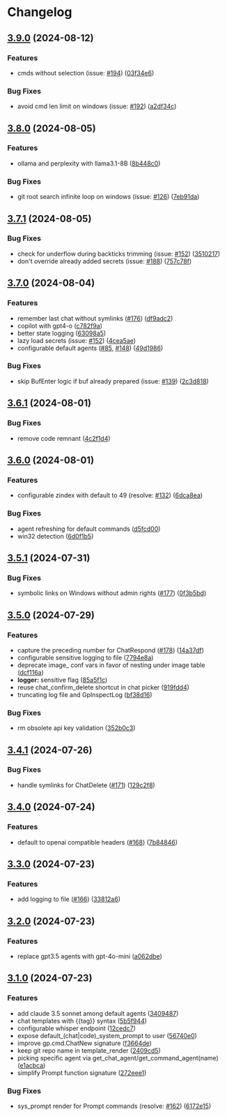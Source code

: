 # Changelog

## [3.9.0](https://github.com/Robitx/gp.nvim/compare/v3.8.0...v3.9.0) (2024-08-12)


### Features

* cmds without selection (issue: [#194](https://github.com/Robitx/gp.nvim/issues/194)) ([03f34e6](https://github.com/Robitx/gp.nvim/commit/03f34e6db6ed47b4ed1f75d30c1f8de056bbc366))


### Bug Fixes

* avoid cmd len limit on windows (issue: [#192](https://github.com/Robitx/gp.nvim/issues/192)) ([a2df34c](https://github.com/Robitx/gp.nvim/commit/a2df34cd3879e33333757ee6674fc5d41440ccd0))

## [3.8.0](https://github.com/Robitx/gp.nvim/compare/v3.7.1...v3.8.0) (2024-08-05)


### Features

* ollama and perplexity with llama3.1-8B ([8b448c0](https://github.com/Robitx/gp.nvim/commit/8b448c06651ebfc6b810bf37029d0a1ee43c237e))


### Bug Fixes

* git root search infinite loop on windows (issue: [#126](https://github.com/Robitx/gp.nvim/issues/126)) ([7eb91da](https://github.com/Robitx/gp.nvim/commit/7eb91daa43d5c6b318be699e2af770904625a4d6))

## [3.7.1](https://github.com/Robitx/gp.nvim/compare/v3.7.0...v3.7.1) (2024-08-05)


### Bug Fixes

* check for underflow during backticks trimming (issue: [#152](https://github.com/Robitx/gp.nvim/issues/152)) ([3510217](https://github.com/Robitx/gp.nvim/commit/3510217650e2c3fffb3fc71fd4f5233504851d02))
* don't override already added secrets (issue: [#188](https://github.com/Robitx/gp.nvim/issues/188)) ([757c78f](https://github.com/Robitx/gp.nvim/commit/757c78fb4cb17b3ec16108704a19c7b7a41ab10b))

## [3.7.0](https://github.com/Robitx/gp.nvim/compare/v3.6.1...v3.7.0) (2024-08-04)


### Features

* remember last chat without symlinks ([#176](https://github.com/Robitx/gp.nvim/issues/176)) ([df9adc2](https://github.com/Robitx/gp.nvim/commit/df9adc22450c052c9228714cde9b9cf90d6ca3e5))
* copilot with gpt4-o ([c782f9a](https://github.com/Robitx/gp.nvim/commit/c782f9ace9c95f42c3e169df8366537d8980a62f))
* better state logging ([63098a5](https://github.com/Robitx/gp.nvim/commit/63098a530a0fd5ba6dae5d7fb45236d9290ac8c2))
* lazy load secrets (issue: [#152](https://github.com/Robitx/gp.nvim/issues/152)) ([4cea5ae](https://github.com/Robitx/gp.nvim/commit/4cea5aecd1bc4ce0081d2407710ba4741f193b6e))
* configurable default agents ([#85](https://github.com/Robitx/gp.nvim/issues/85), [#148](https://github.com/Robitx/gp.nvim/issues/148)) ([49d1986](https://github.com/Robitx/gp.nvim/commit/49d1986aa98ef748397594aa26e137dbc9cb2798))

### Bug Fixes

* skip BufEnter logic if buf already prepared (issue: [#139](https://github.com/Robitx/gp.nvim/issues/139)) ([2c3d818](https://github.com/Robitx/gp.nvim/commit/2c3d818a47a9b156af921c9b768c7a31dcccf00f))

## [3.6.1](https://github.com/Robitx/gp.nvim/compare/v3.6.0...v3.6.1) (2024-08-01)


### Bug Fixes

* remove code remnant ([4c2f1d4](https://github.com/Robitx/gp.nvim/commit/4c2f1d42083905e41fe68f0fe8bc6f1b920b45e5))

## [3.6.0](https://github.com/Robitx/gp.nvim/compare/v3.5.1...v3.6.0) (2024-08-01)


### Features

* configurable zindex with default to 49 (resolve: [#132](https://github.com/Robitx/gp.nvim/issues/132)) ([6dca8ea](https://github.com/Robitx/gp.nvim/commit/6dca8ead9ffcfdb97d09a97369613ddd30170605))


### Bug Fixes

* agent refreshing for default commands ([d5fcd00](https://github.com/Robitx/gp.nvim/commit/d5fcd00b06d2dab95481f15c79eb1455ff3a4da7))
* win32 detection ([6d0f1b5](https://github.com/Robitx/gp.nvim/commit/6d0f1b5f23c3353b89d8ebadb397a5652e29cead))

## [3.5.1](https://github.com/Robitx/gp.nvim/compare/v3.5.0...v3.5.1) (2024-07-31)


### Bug Fixes

* symbolic links on Windows without admin rights ([#177](https://github.com/Robitx/gp.nvim/issues/177)) ([0f3b5bd](https://github.com/Robitx/gp.nvim/commit/0f3b5bd090871471890502a22fda3ee1abb7c8a2))

## [3.5.0](https://github.com/Robitx/gp.nvim/compare/v3.4.1...v3.5.0) (2024-07-29)


### Features

* capture the preceding number for ChatRespond ([#178](https://github.com/Robitx/gp.nvim/issues/178)) ([14a37df](https://github.com/Robitx/gp.nvim/commit/14a37dfed125782a5a337b26c06201a30d02ca6e))
* configurable sensitive logging to file ([7794e8a](https://github.com/Robitx/gp.nvim/commit/7794e8adf361682ab1488bd910be4ba3828aab03))
* deprecate image_ conf vars in favor of nesting under image table ([dcf116a](https://github.com/Robitx/gp.nvim/commit/dcf116a3390150e2d975e8e74be5fec7c35370e3))
* **logger:** sensitive flag ([85a5f1c](https://github.com/Robitx/gp.nvim/commit/85a5f1cfd976a70677092165b5b1923c9acf9638))
* reuse chat_confirm_delete shortcut in chat picker ([919fdd4](https://github.com/Robitx/gp.nvim/commit/919fdd49fa42a9c2bef3ce85f1532d891c71b953))
* truncating log file and GpInspectLog ([bf38d16](https://github.com/Robitx/gp.nvim/commit/bf38d16e7151db86287ca54b167b8afd990a632a))


### Bug Fixes

* rm obsolete api key validation ([352b0c3](https://github.com/Robitx/gp.nvim/commit/352b0c363bfb1574528743f5771dbd1efbba0046))

## [3.4.1](https://github.com/Robitx/gp.nvim/compare/v3.4.0...v3.4.1) (2024-07-26)


### Bug Fixes

* handle symlinks for ChatDelete ([#171](https://github.com/Robitx/gp.nvim/issues/171)) ([129c2f8](https://github.com/Robitx/gp.nvim/commit/129c2f8a1b068b93763c1a5ef950966d1c10ec37))

## [3.4.0](https://github.com/Robitx/gp.nvim/compare/v3.3.0...v3.4.0) (2024-07-24)


### Features

* default to openai compatible headers ([#168](https://github.com/Robitx/gp.nvim/issues/168)) ([7b84846](https://github.com/Robitx/gp.nvim/commit/7b8484667b6ddd16189b156f72c1af0ff8e35131))

## [3.3.0](https://github.com/Robitx/gp.nvim/compare/v3.2.0...v3.3.0) (2024-07-23)


### Features

* add logging to file ([#166](https://github.com/Robitx/gp.nvim/issues/166)) ([33812a6](https://github.com/Robitx/gp.nvim/commit/33812a62d6e3a34a10d24c696106337a5e2ef4b3))

## [3.2.0](https://github.com/Robitx/gp.nvim/compare/v3.1.0...v3.2.0) (2024-07-23)


### Features

* replace gpt3.5 agents with gpt-4o-mini ([a062dbe](https://github.com/Robitx/gp.nvim/commit/a062dbea91340fc6423fd06b6c3f84f252ba8f38))

## [3.1.0](https://github.com/Robitx/gp.nvim/compare/v3.0.1...v3.1.0) (2024-07-23)


### Features

* add claude 3.5 sonnet among default agents ([3409487](https://github.com/Robitx/gp.nvim/commit/34094879c4ea9f654245cb70dc011c57151f4a94))
* chat templates with {{tag}} syntax ([5b5f944](https://github.com/Robitx/gp.nvim/commit/5b5f94460ee163763d45a5f1dbad97cb2f2dd775))
* configurable whisper endpoint ([12cedc7](https://github.com/Robitx/gp.nvim/commit/12cedc70b4fdf190034f9294e2839b684d078f84))
* expose default_(chat|code)_system_prompt to user ([56740e0](https://github.com/Robitx/gp.nvim/commit/56740e089ac0117e7a61e3c03e979c1bfbe1a498))
* improve gp.cmd.ChatNew signature ([f3664de](https://github.com/Robitx/gp.nvim/commit/f3664deee8fc99013c28523d1069f19d5f3ea854))
* keep git repo name in template_render ([2409cd5](https://github.com/Robitx/gp.nvim/commit/2409cd56b29df499a5907c441966b51bfbd83a05))
* picking specific agent via get_chat_agent/get_command_agent(name) ([e1acbca](https://github.com/Robitx/gp.nvim/commit/e1acbcad9c254e241a06f3d1339658cf1af836c1))
* simplify Prompt function signature ([272eee1](https://github.com/Robitx/gp.nvim/commit/272eee103b5d426b2fd203db0c8082536c50d136))


### Bug Fixes

* sys_prompt render for Prompt commands (resolve: [#162](https://github.com/Robitx/gp.nvim/issues/162)) ([6172e15](https://github.com/Robitx/gp.nvim/commit/6172e15d859baf842e4ba4dbfb57f06e6b9878d8))
